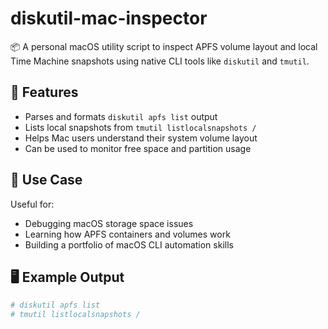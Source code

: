 # diskutil-mac-inspector

📦 A personal macOS utility script to inspect APFS volume layout and local Time Machine snapshots using native CLI tools like `diskutil` and `tmutil`.

## 🧰 Features

- Parses and formats `diskutil apfs list` output
- Lists local snapshots from `tmutil listlocalsnapshots /`
- Helps Mac users understand their system volume layout
- Can be used to monitor free space and partition usage

## 📌 Use Case

Useful for:
- Debugging macOS storage space issues
- Learning how APFS containers and volumes work
- Building a portfolio of macOS CLI automation skills

## 🖥️ Example Output

```sh
# diskutil apfs list
# tmutil listlocalsnapshots /

